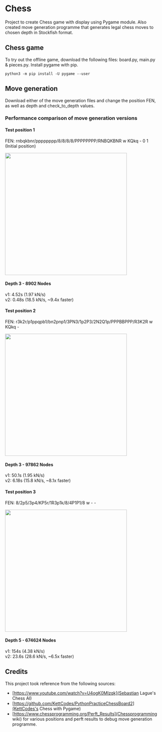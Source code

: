 # Chess
Project to create Chess game with display using Pygame module. Also created move generation programme that generates legal chess moves to chosen depth in Stockfish format.

## Chess game
To try out the offline game, download the following files: board.py, main.py & pieces.py. Install pygame with pip.

``` python3 -m pip install -U pygame --user ```


## Move generation
Download either of the move generation files and change the position FEN, as well as depth and check_to_depth values.  

### Performance comparison of move generation versions

#### Test position 1
FEN: rnbqkbnr/pppppppp/8/8/8/8/PPPPPPPP/RNBQKBNR w KQkq - 0 1 (Initial position)
<p align="left"><img src="https://user-images.githubusercontent.com/40373653/147361434-d5462ded-8121-4248-8688-f2b3b39e7fd5.PNG" height="400" width="400"></p>

#### Depth 3 - 8902 Nodes
v1: 4.52s (1.97 kN/s)  
v2: 0.48s (18.5 kN/s, ~9.4x faster)  


#### Test position 2
FEN: r3k2r/p1ppqpb1/bn2pnp1/3PN3/1p2P3/2N2Q1p/PPPBBPPP/R3K2R w KQkq -
<p align="left"><img src="https://user-images.githubusercontent.com/40373653/147361436-f61e4da4-d7d8-49f5-b612-070a83218f5d.PNG" height="400" width="400"></p>

#### Depth 3 - 97862 Nodes
v1: 50.1s (1.95 kN/s)  
v2: 6.18s (15.8 kN/s, ~8.1x faster)  


#### Test position 3
FEN: 8/2p5/3p4/KP5r/1R3p1k/8/4P1P1/8 w - - 
<p align="left"><img src="https://user-images.githubusercontent.com/40373653/147361438-3356fed6-897c-40a3-bd3d-80b0a7ed08a9.PNG" height="400" width="400"></p>

#### Depth 5 - 674624 Nodes
v1: 154s (4.38 kN/s)  
v2: 23.6s (28.6 kN/s, ~6.5x faster)  

## Credits
This project took reference from the following sources:
* [https://www.youtube.com/watch?v=U4ogK0MIzqk](Sebastian Lague's Chess AI)
* [https://github.com/KettCodes/PythonPracticeChessBoard2](KettCodes's Chess with Pygame)
* [https://www.chessprogramming.org/Perft_Results](Chessprogramming wiki) for various positions and perft results to debug move generation programme.
